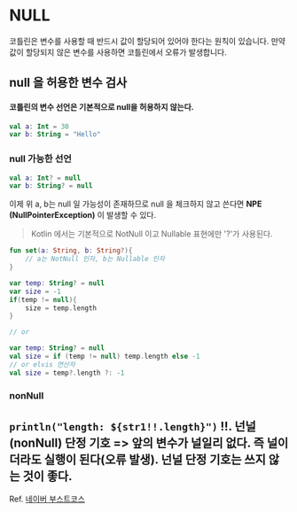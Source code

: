 # NULL

코틀린은 변수를 사용할 때 반드시 값이 할당되어 있어야 한다는 원칙이 있습니다.
만약 값이 할당되지 않은 변수를 사용하면 코틀린에서 오류가 발생합니다.

## null 을 허용한 변수 검사
#### 코틀린의 변수 선언은 기본적으로 null을 허용하지 않는다.

```kotlin
val a: Int = 30
var b: String = "Hello"
```

### null 가능한 선언

```kotlin
val a: Int? = null
var b: String? = null
```

이제 위 a, b는 null 일 가능성이 존재하므로 null 을 체크하지 않고 쓴다면
**NPE (NullPointerException)** 이 발생할 수 있다.

>Kotlin 에서는 기본적으로 NotNull 이고 Nullable 표현에만 '?'가 사용된다.

```kotlin
fun set(a: String, b: String?){
    // a는 NotNull 인자, b는 Nullable 인자
}
```

```kotlin
var temp: String? = null
var size = -1
if(temp != null){
    size = temp.length
}

// or

var temp: String? = null
val size = if (temp != null) temp.length else -1
// or elvis 연산자
val size = temp?.length ?: -1
```

### nonNull

`println("length: ${str1!!.length}")`
!!. 넌널(nonNull) 단정 기호 => 앞의 변수가 널일리 없다. 즉 널이더라도 실행이 된다(오류 발생).
넌널 단정 기호는 쓰지 않는 것이 좋다.
---
Ref. <a href="https://www.boostcourse.org/" target="_blank">네이버 부스트코스</a>
